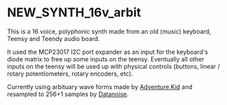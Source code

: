 # NEW_SYNTH_16v_arbit

This is a 16 voice, polyphonic synth made from an old (music) keyboard, Teensy and Teendy audio board.

It used the MCP23017 I2C port expander as an input for the keyboard's diode matrix to free up some inputs on the teensy. Eventually all other inputs on the teensy will be used up with physical controls (buttons, linear / rotary potentiometers, rotary encoders, etc).

Currently using arbituary wave forms made by [Adventure Kid](https://www.adventurekid.se/) and resampled to 256+1 samples by [Datanoise](https://github.com/DatanoiseTV). 

